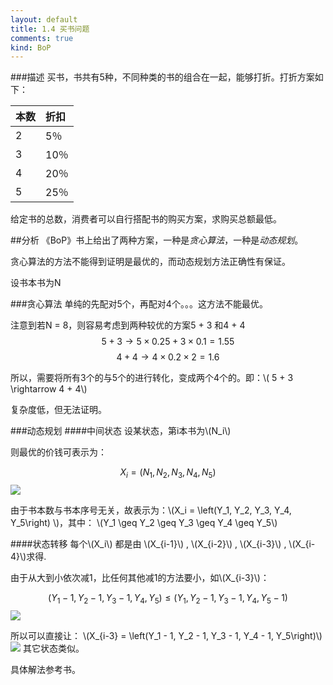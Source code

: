 ```yaml
---
layout: default
title: 1.4 买书问题
comments: true
kind: BoP
---
```


###描述
买书，书共有5种，不同种类的书的组合在一起，能够打折。打折方案如下：

| 本数 | 折扣 |
| ---- |:----|
| 2 | 5％ |
| 3 | 10％ |
| 4 | 20％ |
| 5 | 25％ |

给定书的总数，消费者可以自行搭配书的购买方案，求购买总额最低。

##分析
《BoP》书上给出了两种方案，一种是*贪心算法*，一种是*动态规划*。

贪心算法的方法不能得到证明是最优的，而动态规划方法正确性有保证。

设书本书为N

###贪心算法
单纯的先配对5个，再配对4个。。。这方法不能最优。

注意到若N = 8，则容易考虑到两种较优的方案5 + 3 和4 + 4
$$5 + 3 \rightarrow  5 \times  0.25 + 3 \times  0.1 = 1.55$$
$$4 + 4 \rightarrow  4 \times  0.2 \times  2 = 1.6 $$

所以，需要将所有3个的与5个的进行转化，变成两个4个的。即：\\\( 5 + 3 \rightarrow  4 + 4\\\)

复杂度低，但无法证明。

###动态规划
####中间状态
设某状态，第i本书为\\\(N_i\\\)

则最优的价钱可表示为：

$$X_i = \left ({N_1},{N_2},{N_3},{N_4},{N_5} \right ) $$
<img src="http://www.forkosh.com/mathtex.cgi? X_i = \left ({N_1},{N_2},{N_3},{N_4},{N_5} \right ) ">


由于书本数与书本序号无关，故表示为：\\\(X_i = \left(Y_1, Y_2, Y_3, Y_4, Y_5\right) \\\)，其中：
\\\(Y_1 \geq Y_2 \geq Y_3 \geq Y_4 \geq Y_5\\\)

####状态转移
每个\\\(X_i\\\) 都是由 \\\(X_{i-1}\\\) , \\\(X_{i-2}\\\) , \\\(X_{i-3}\\\) , \\\(X_{i-4}\\\)求得.

由于从大到小依次减1，比任何其他减1的方法要小，如\\\(X_{i-3}\\\)：

$$\left(Y_1 - 1, Y_2 - 1, Y_3 - 1, Y_4, Y_5\right) \leq \left(Y_1, Y_2 - 1, Y_3 - 1, Y_4, Y_5 - 1\right) $$
<img src="http://www.forkosh.com/mathtex.cgi? \left(Y_1 - 1, Y_2 - 1, Y_3 - 1, Y_4, Y_5\right) \leq \left(Y_1, Y_2 - 1, Y_3 - 1, Y_4, Y_5 - 1\right)">

所以可以直接让：
\\\(X_{i-3} = \left(Y_1 - 1, Y_2 - 1, Y_3 - 1, Y_4 - 1, Y_5\right)\\\)
<img src="http://www.forkosh.com/mathtex.cgi? X_{i-3} = \left(Y_1 - 1, Y_2 - 1, Y_3 - 1, Y_4 - 1, Y_5\right)">
其它状态类似。

具体解法参考书。






